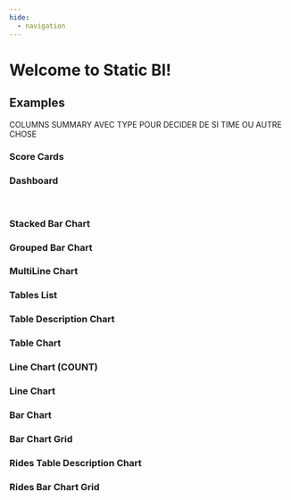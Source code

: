 ```yaml
---
hide:
  - navigation
---
```


# Welcome to Static BI!

## Examples


COLUMNS SUMMARY AVEC TYPE POUR DECIDER DE SI TIME OU AUTRE CHOSE



<source-table name="_stocks" file="https://idl.uw.edu/mosaic/data/stocks.parquet"></source-table>
<source-view name="stocks" style="display: none">
  select
    *,
    date_trunc('month', Date) as month,
  from _stocks
</source-view>



### Score Cards

<score-card
  title="Nb Symbols"
  table="stocks"
  value="count(distinct Symbol)">
</score-card>
<score-card
  title="Highest Close"
  table="stocks"
  value="max(Close)"
  format='#,##0.0,"k"'>
</score-card>
<score-card
  title="Symbol with highest close"
  table="stocks"
  value="Symbol"
  order_by="max(Close) desc">
</score-card>
<score-card
  title="Date of highest close"
  table="stocks"
  value="Date"
  order_by="max(Close) desc"
  format='yyyy-mm-dd'>
</score-card>


### Dashboard


<bar-chart
  table="stocks"
  measure="max(Close)"
  by="Symbol"
  limit="10"
  order_by="max(Close) desc"
  style="width: 49%; display: inline-block;">
</bar-chart>
<line-chart
  table="stocks"
  measure="max(close)"
  by="Date"
  breakdown_by="Symbol"
  style="width: 49%; display: inline-block;">
</line-chart>




### Stacked Bar Chart
<div>
<bar-chart
  table="stocks"
  measure="max(close)"
  by="Date"
  breakdown_by="Symbol"
  stacked="true"
>
</bar-chart>
</div>

### Grouped Bar Chart
<div>
<bar-chart
  table="stocks"
  measure="max(close)"
  by="Date"
  breakdown_by="Symbol"
>
</bar-chart>
</div>

### MultiLine Chart
<div>
<line-chart
  table="stocks"
  measure="max(close)"
  by="Date"
  breakdown_by="Symbol"
>
</line-chart>
</div>


### Tables List
<div>
<tables-list-chart></tables-list-chart>
</div>


### Table Description Chart
<div>
<table-description-chart table="stocks"></table-description-chart>
</div>


### Table Chart
<div>
<table-chart
  table="stocks"
  measures="sum(volume), sum(close)"
  by="date, symbol"
  limit="10"
  order_by="date desc"
>
</table-chart>
</div>


### Line Chart (COUNT)
<div>
<line-chart
  table="stocks"
  measure="count(*)"
  by="month"
  limit="500"
  order_by="month"
>
</line-chart>
</div>



### Line Chart
<div>
<line-chart
  table="stocks"
  measure="sum(Close)"
  by="month"
  limit="500"
  order_by="month"
>
</line-chart>
</div>


### Bar Chart
<div>
<bar-chart
  table="stocks"
  measure="max(Close)"
  by="Symbol"
  limit="10"
  order_by="max(Close) desc"
>
</bar-chart>
</div>


### Bar Chart Grid
<div>
<bar-chart-grid
  table="stocks"
  measure="max(Close)"
  order_by="max(Close) desc"
  limit="10"
>
</bar-chart-grid>
</div>



### Rides Table Description Chart
<div>
<table-description-chart table="rides"></table-description-chart>
</div>


### Rides Bar Chart Grid
<div>
<bar-chart-grid
  table="rides"
  measure="count(*)"
  limit="10"
  order_by="count(*) desc"
>
</bar-chart-grid>
</div>

<script type="module" src="../src/database_connectors/duckdb.js"></script>
<script type="module" src="../src/data_components/source_tables.js"></script>
<script type="module" src="../src/visualization_components/echarts.js"></script>
<script type="module" src="../src/visualization_components/datatable.js"></script>
<script type="module" src="../src/visualization_components/score_cards.js"></script>
